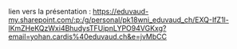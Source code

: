 lien vers la présentation : https://eduvaud-my.sharepoint.com/:p:/g/personal/pk18wni_eduvaud_ch/EXQ-IfZ1l-lKmZHeKQzWxi4BhudysTFUipnLYPO94VGKxg?email=yohan.cardis%40eduvaud.ch&e=jvMbCC
